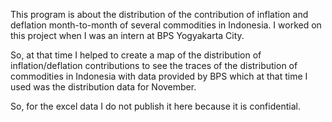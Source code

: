 This program is about the distribution of the contribution of inflation and deflation month-to-month of several commodities in Indonesia. I worked on this project when I was an intern at BPS Yogyakarta City. 

So, at that time I helped to create a map of the distribution of inflation/deflation contributions to see the traces of the distribution of commodities in Indonesia with data provided by BPS which at that time I used was the distribution data for November. 

So, for the excel data I do not publish it here because it is confidential.

